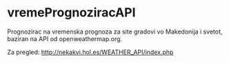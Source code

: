 # vremePrognoziracAPI
Prognozirac na vremenska prognoza za site gradovi vo Makedonija i svetot, baziran na API od openweathermap.org.

Za pregled: http://nekakvi.hol.es/WEATHER_API/index.php
